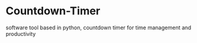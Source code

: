 # Countdown-Timer
software tool based in python, countdown timer for time management and productivity
